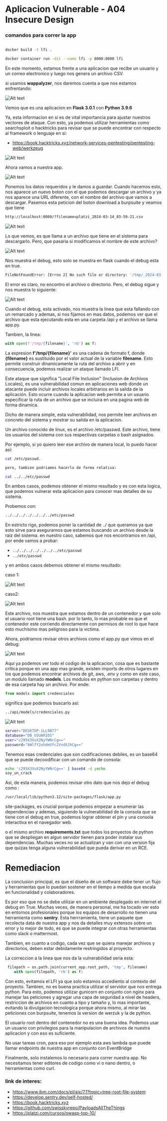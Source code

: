 # Aplicacion Vulnerable - A04 Insecure Design


### comandos para correr la app

```bash

docker build -t lfi .

docker container run -dit --name lfi -p 8000:8000 lfi
```

En este momento, estamos frente a una aplicacion que recibe un usuario y un correo electronico y luego nos genera un archivo CSV.

si usamos **wappalyzer**, nos daremos cuenta a que nos estamos enfrentando:

![Alt text](wappalyzer.png)

Vemos que es una aplicacion en **Flask 3.0.1** con **Python 3.9.6**

Ya, esta informacion en si es de vital importancia para ajustar nuestros vectores de ataque. Con esto, ya podemos utilizar herramientas como searchsploit o hacktricks para revisar que se puede encontrar con respecto al framework o lenguaje en si:

- https://book.hacktricks.xyz/network-services-pentesting/pentesting-web/werkzeug

![Alt text](hack.png)

Ahora vamos a nuestra app.

![Alt text](inicio_web.png)

Ponemos los datos requeridos y le damos a guardar. Cuando hacemos esto, nos aparece un nuevo boton con el que podemos descargar un archivo y ya nos aparece una URL diferente, con el nombre del archivo que vamos a descargar. Pasemos esta peticion del boton download a burpsuite y veamos que tiene

```html
http://localhost:8000/?filename=platzi_2024-03-14_03-59-21.csv
```

![Alt text](descarga.png)

Lo que vemos, es que llama a un archivo que tiene en el sistema para descargarlo. Pero, que pasaria si modificamos el nombre de este archivo? 

![Alt text](debug_true.png)

Nos muestra el debug, esto solo se muestra en flask cuando el debug esta en true. 

```bash
FileNotFoundError: [Errno 2] No such file or directory: '/tmp/_2024-03-14_04-12-59.csv'
```

El error es claro, no encontro el archivo o directorio. Pero, el debug sigue y nos muestra lo siguiente:

![Alt text](path.png)

Cuando el debug, esta activado, nos muestra la linea que esta fallando con un remarcado y ademas, si nos fijamos en mas datos, podemos ver que el archivo que esta ejecutando esta en una carpeta /api y el archivo se llama app.py. 

Tambien, la linea:

```python
with open(f'/tmp/{filename}', 'rb') as f:
```

La expresion **f'/tmp/{filename}'** es una cadena de formato f, donde **{filename}** es sustituido por el valor actual de la variable **filename**. Esto permite construir dinamicamente la ruta del archivo a abrir y en consecuencia, podemos realizar un ataque llamado LFI.

Este ataque que significa "Local File Inclusion" (Inclusion de Archivos Locales), es una vulnerabilidad comun en aplicaciones web donde un atacante puede incluir archivos locales arbitrarios en la salida de la aplicación. Esto ocurre cuando la aplicacion web permite a un usuario especificar la ruta de un archivo que se incluira en una pagina web de forma dinamica.

Dicho de manera simple, esta vulnerabilidad, nos permite leer archivos en concreto del sistema y mostrar su salida en la aplicacion. 

Un archivo conocido de linux, es el archivo /etc/passwd. Este archivo, tiene los usuarios del sistema con sus respectivas carpetas o bash asignados. 

Por ejemplo, si yo quiero leer ese archivo de manera local, lo puedo hacer asi:

```bash
cat /etc/passwd. 

pero, tambien podriamos hacerlo de forma relativa:

cat ../../etc/passwd
```

En ambos casos, podemos obtener el mismo resultado y es con esta logica, que podemos vulnerar esta aplicacion para conocer mas detalles de su sistema. 

Probemos con:

```bash
../../../../../../../etc/passwd
```

En estricto rigo, podemos poner la cantidad de ../ que queramos ya que esto sirve para asegurarnos que estamos buscando un archivo desde la raiz del sistema. en nuestro caso, sabemos que nos encontramos en /api, por ende vamos a probar:

* ```../../../../../../../etc/passwd```
* ```../etc/passwd```

y en ambos casos debemos obtener el mismo resultado:

caso 1:

![Alt text](lfi1.png)

caso2:

![Alt text](lfi2.png)

Este archivo, nos muestra que estamos dentro de un contenedor y que solo el usuario root tiene una bash. por lo tanto, lo mas probable es que el contenedor este corriendo directamente con permisos de root lo que hace esto muchisimo mas peligroso para la victima. 

Ahora, podriamos revisar otros archivos como el app.py que vimos en el debug:

![Alt text](app.png)

Aqui ya podemos ver todo el codigo de la aplicacion, cosa que es bastante critica porque en una app mas grande, existen imports de otros lugares en los que podemos encontrar archivos de git, aws, .env y como en este caso, un modulo llamado **models**.
Los modulos en python son carpetas y dentro de esa carpeta hay un archivo. 
Por ende:

```python 
from models import credenciales
```

significa que podemos buscarlo asi:

```bash
../api/models/credenciales.py
```

![Alt text](db.png)

```bash
server="DESKTOP-1LL9B77"
database="DB_USUARIOS"
user="c295X3VuX2NyYWNrCg=="
password="bWlfY2xhdmVfc2VndXJhCg=="
```
Tenemos esas credenciales que son codificaciones debiles, es un base64 que se puede decoodificar con un comando de consola:

```bash
echo 'c295X3VuX2NyYWNrCg==' | base64 -d ;echo
soy_un_crack
```

Asi, de esta manera, podemos revisar otro dato que nos dejo el debug como :

```bash
/usr/local/lib/python3.12/site-packages/flask/app.py
```
site-packages, es crucial porque podemos empezar a enumerar las dependencias y ademas, siguiendo la vulnerabilidad de la consola que se tiene con el debug en true, podemos lograr obtener el pin y una consola interactiva en el navegador web.

o el mismo archivo **requirements.txt** que todos los proyectos de python que se despliegan en algun servidor tienen para poder instalar sus dependencias. Muchas veces  no se actualizan y van con una version fija que quizas tenga alguna vulnerabilidad que pueda derivar en un RCE.

# Remediacion

La conclusion principal, es que el diseño de un software debe tener un flujo y herramientas que lo puedan sostener en el tiempo a medida que escala en funcionalidad y colaboradores.

Es por eso que no se debe utilizar en un ambiente desplegado en internet el debug en True. Muchas veces, de manera personal, me ha tocado ver esto en entornos profesionales porque los equipos de desarrollo no tienen una herramienta como **sentry**. Esta herrramienta, tiene un paquete que recolecta data de nuestra app y nos da detalles muy extensos sobre un error y lo mejor de todo, es que se puede integrar con otras herramientas como slack o mattermost.

Tambien, en cuanto a codigo, cada vez que se quiera manejar archivos y directorios, deben estar debidamente restringidos al proyecto.

La correccion a la linea que nos da la vulnerabilidad seria esta:

```python
 filepath = os.path.join(current_app.root_path, 'tmp', filename)
    with open(filepath, 'rb') as f:
```

Con esto, evitamos el LFI ya que solo estamos accediento al contexto del proyecto. 
Tambien, no es buena practica utilizar el servidor que nos entrega python. Para esto, podemos utilizar gunicorn en conjunto con nginx para manejar las peticiones y agregar una capa de seguridad a nivel de headers, restriccion de archivos en cuanto a tipo y tamaño y, lo mas importante, evitando la divulgacion tecnologica porque ahora mismo, al mirar las peticiones con burpsuite, tenemos la version de werzuk y la de python.

El usuario root dentro del contenedor no es una buena idea. Podemos usar un usuario con privilegios para la manipulacion de archivos de nuestra aplicacion y con eso es suficiente.

No usar tareas cron, para eso por ejemplo esta aws lambda que puede llamar endpoints de nuestra app en conjunto con EventBridge

Finalmente, solo instalemos lo necesario para correr nuestra app. No necesitamos tener editores de codigo como vi o nano dentro, o herramientas como curl.

### link de interes:

* https://www.ibm.com/docs/pl/aix/7.1?topic=tree-root-file-system
* https://develop.sentry.dev/self-hosted/
* https://book.hacktricks.xyz
* https://github.com/swisskyrepo/PayloadsAllTheThings
* https://platzi.com/cursos/owasp-top-10/
